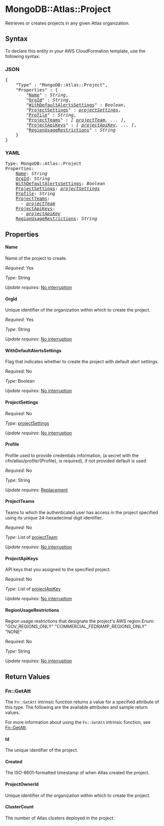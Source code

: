 # MongoDB::Atlas::Project

Retrieves or creates projects in any given Atlas organization.

## Syntax

To declare this entity in your AWS CloudFormation template, use the following syntax:

### JSON

<pre>
{
    "Type" : "MongoDB::Atlas::Project",
    "Properties" : {
        "<a href="#name" title="Name">Name</a>" : <i>String</i>,
        "<a href="#orgid" title="OrgId">OrgId</a>" : <i>String</i>,
        "<a href="#withdefaultalertssettings" title="WithDefaultAlertsSettings">WithDefaultAlertsSettings</a>" : <i>Boolean</i>,
        "<a href="#projectsettings" title="ProjectSettings">ProjectSettings</a>" : <i><a href="projectsettings.md">projectSettings</a></i>,
        "<a href="#profile" title="Profile">Profile</a>" : <i>String</i>,
        "<a href="#projectteams" title="ProjectTeams">ProjectTeams</a>" : <i>[ <a href="projectteam.md">projectTeam</a>, ... ]</i>,
        "<a href="#projectapikeys" title="ProjectApiKeys">ProjectApiKeys</a>" : <i>[ <a href="projectapikey.md">projectApiKey</a>, ... ]</i>,
        "<a href="#regionusagerestrictions" title="RegionUsageRestrictions">RegionUsageRestrictions</a>" : <i>String</i>
    }
}
</pre>

### YAML

<pre>
Type: MongoDB::Atlas::Project
Properties:
    <a href="#name" title="Name">Name</a>: <i>String</i>
    <a href="#orgid" title="OrgId">OrgId</a>: <i>String</i>
    <a href="#withdefaultalertssettings" title="WithDefaultAlertsSettings">WithDefaultAlertsSettings</a>: <i>Boolean</i>
    <a href="#projectsettings" title="ProjectSettings">ProjectSettings</a>: <i><a href="projectsettings.md">projectSettings</a></i>
    <a href="#profile" title="Profile">Profile</a>: <i>String</i>
    <a href="#projectteams" title="ProjectTeams">ProjectTeams</a>: <i>
      - <a href="projectteam.md">projectTeam</a></i>
    <a href="#projectapikeys" title="ProjectApiKeys">ProjectApiKeys</a>: <i>
      - <a href="projectapikey.md">projectApiKey</a></i>
    <a href="#regionusagerestrictions" title="RegionUsageRestrictions">RegionUsageRestrictions</a>: <i>String</i>
</pre>

## Properties

#### Name

Name of the project to create.

_Required_: Yes

_Type_: String

_Update requires_: [No interruption](https://docs.aws.amazon.com/AWSCloudFormation/latest/UserGuide/using-cfn-updating-stacks-update-behaviors.html#update-no-interrupt)

#### OrgId

Unique identifier of the organization within which to create the project.

_Required_: Yes

_Type_: String

_Update requires_: [No interruption](https://docs.aws.amazon.com/AWSCloudFormation/latest/UserGuide/using-cfn-updating-stacks-update-behaviors.html#update-no-interrupt)

#### WithDefaultAlertsSettings

Flag that indicates whether to create the project with default alert settings.

_Required_: No

_Type_: Boolean

_Update requires_: [No interruption](https://docs.aws.amazon.com/AWSCloudFormation/latest/UserGuide/using-cfn-updating-stacks-update-behaviors.html#update-no-interrupt)

#### ProjectSettings

_Required_: No

_Type_: <a href="projectsettings.md">projectSettings</a>

_Update requires_: [No interruption](https://docs.aws.amazon.com/AWSCloudFormation/latest/UserGuide/using-cfn-updating-stacks-update-behaviors.html#update-no-interrupt)

#### Profile

Profile used to provide credentials information, (a secret with the cfn/atlas/profile/{Profile}, is required), if not provided default is used

_Required_: No

_Type_: String

_Update requires_: [Replacement](https://docs.aws.amazon.com/AWSCloudFormation/latest/UserGuide/using-cfn-updating-stacks-update-behaviors.html#update-replacement)

#### ProjectTeams

Teams to which the authenticated user has access in the project specified using its unique 24-hexadecimal digit identifier.

_Required_: No

_Type_: List of <a href="projectteam.md">projectTeam</a>

_Update requires_: [No interruption](https://docs.aws.amazon.com/AWSCloudFormation/latest/UserGuide/using-cfn-updating-stacks-update-behaviors.html#update-no-interrupt)

#### ProjectApiKeys

API keys that you assigned to the specified project.

_Required_: No

_Type_: List of <a href="projectapikey.md">projectApiKey</a>

_Update requires_: [No interruption](https://docs.aws.amazon.com/AWSCloudFormation/latest/UserGuide/using-cfn-updating-stacks-update-behaviors.html#update-no-interrupt)

#### RegionUsageRestrictions

Region usage restrictions that designate the project's AWS region.Enum: "GOV_REGIONS_ONLY" "COMMERCIAL_FEDRAMP_REGIONS_ONLY" "NONE"

_Required_: No

_Type_: String

_Update requires_: [No interruption](https://docs.aws.amazon.com/AWSCloudFormation/latest/UserGuide/using-cfn-updating-stacks-update-behaviors.html#update-no-interrupt)

## Return Values

### Fn::GetAtt

The `Fn::GetAtt` intrinsic function returns a value for a specified attribute of this type. The following are the available attributes and sample return values.

For more information about using the `Fn::GetAtt` intrinsic function, see [Fn::GetAtt](https://docs.aws.amazon.com/AWSCloudFormation/latest/UserGuide/intrinsic-function-reference-getatt.html).

#### Id

The unique identifier of the project.

#### Created

The ISO-8601-formatted timestamp of when Atlas created the project.

#### ProjectOwnerId

Unique identifier of the organization within which to create the project.

#### ClusterCount

The number of Atlas clusters deployed in the project.

